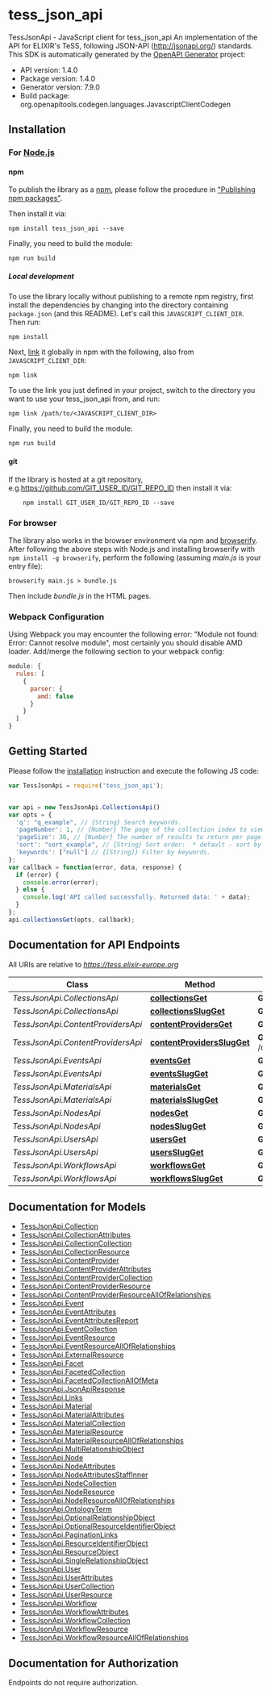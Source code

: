 # tess_json_api

TessJsonApi - JavaScript client for tess_json_api
An implementation of the API for ELIXIR's TeSS, following JSON-API (http://jsonapi.org/) standards.
This SDK is automatically generated by the [OpenAPI Generator](https://openapi-generator.tech) project:

- API version: 1.4.0
- Package version: 1.4.0
- Generator version: 7.9.0
- Build package: org.openapitools.codegen.languages.JavascriptClientCodegen

## Installation

### For [Node.js](https://nodejs.org/)

#### npm

To publish the library as a [npm](https://www.npmjs.com/), please follow the procedure in ["Publishing npm packages"](https://docs.npmjs.com/getting-started/publishing-npm-packages).

Then install it via:

```shell
npm install tess_json_api --save
```

Finally, you need to build the module:

```shell
npm run build
```

##### Local development

To use the library locally without publishing to a remote npm registry, first install the dependencies by changing into the directory containing `package.json` (and this README). Let's call this `JAVASCRIPT_CLIENT_DIR`. Then run:

```shell
npm install
```

Next, [link](https://docs.npmjs.com/cli/link) it globally in npm with the following, also from `JAVASCRIPT_CLIENT_DIR`:

```shell
npm link
```

To use the link you just defined in your project, switch to the directory you want to use your tess_json_api from, and run:

```shell
npm link /path/to/<JAVASCRIPT_CLIENT_DIR>
```

Finally, you need to build the module:

```shell
npm run build
```

#### git

If the library is hosted at a git repository, e.g.https://github.com/GIT_USER_ID/GIT_REPO_ID
then install it via:

```shell
    npm install GIT_USER_ID/GIT_REPO_ID --save
```

### For browser

The library also works in the browser environment via npm and [browserify](http://browserify.org/). After following
the above steps with Node.js and installing browserify with `npm install -g browserify`,
perform the following (assuming *main.js* is your entry file):

```shell
browserify main.js > bundle.js
```

Then include *bundle.js* in the HTML pages.

### Webpack Configuration

Using Webpack you may encounter the following error: "Module not found: Error:
Cannot resolve module", most certainly you should disable AMD loader. Add/merge
the following section to your webpack config:

```javascript
module: {
  rules: [
    {
      parser: {
        amd: false
      }
    }
  ]
}
```

## Getting Started

Please follow the [installation](#installation) instruction and execute the following JS code:

```javascript
var TessJsonApi = require('tess_json_api');


var api = new TessJsonApi.CollectionsApi()
var opts = {
  'q': "q_example", // {String} Search keywords.
  'pageNumber': 1, // {Number} The page of the collection index to view.
  'pageSize': 30, // {Number} The number of results to return per page.
  'sort': "sort_example", // {String} Sort order:  * default - sort by date (for Events), sort by number of resources (for Content Providers) otherwise sort by title (default).  * new - Sort by when the entry was created.  * mod - Sort by when the entry was last modified.  * rel - Sort by search query relevance.  * early - Sort by date, earliest to latest (Events only).  * late - Sort by date, latest to earliest (Events only). 
  'keywords': ["null"] // {[String]} Filter by keywords.
};
var callback = function(error, data, response) {
  if (error) {
    console.error(error);
  } else {
    console.log('API called successfully. Returned data: ' + data);
  }
};
api.collectionsGet(opts, callback);

```

## Documentation for API Endpoints

All URIs are relative to *https://tess.elixir-europe.org*

Class | Method | HTTP request | Description
------------ | ------------- | ------------- | -------------
*TessJsonApi.CollectionsApi* | [**collectionsGet**](docs/CollectionsApi.md#collectionsGet) | **GET** /collections | 
*TessJsonApi.CollectionsApi* | [**collectionsSlugGet**](docs/CollectionsApi.md#collectionsSlugGet) | **GET** /collections/{slug} | 
*TessJsonApi.ContentProvidersApi* | [**contentProvidersGet**](docs/ContentProvidersApi.md#contentProvidersGet) | **GET** /content_providers | 
*TessJsonApi.ContentProvidersApi* | [**contentProvidersSlugGet**](docs/ContentProvidersApi.md#contentProvidersSlugGet) | **GET** /content_providers/{slug} | 
*TessJsonApi.EventsApi* | [**eventsGet**](docs/EventsApi.md#eventsGet) | **GET** /events | 
*TessJsonApi.EventsApi* | [**eventsSlugGet**](docs/EventsApi.md#eventsSlugGet) | **GET** /events/{slug} | 
*TessJsonApi.MaterialsApi* | [**materialsGet**](docs/MaterialsApi.md#materialsGet) | **GET** /materials | 
*TessJsonApi.MaterialsApi* | [**materialsSlugGet**](docs/MaterialsApi.md#materialsSlugGet) | **GET** /materials/{slug} | 
*TessJsonApi.NodesApi* | [**nodesGet**](docs/NodesApi.md#nodesGet) | **GET** /nodes | 
*TessJsonApi.NodesApi* | [**nodesSlugGet**](docs/NodesApi.md#nodesSlugGet) | **GET** /nodes/{slug} | 
*TessJsonApi.UsersApi* | [**usersGet**](docs/UsersApi.md#usersGet) | **GET** /users | 
*TessJsonApi.UsersApi* | [**usersSlugGet**](docs/UsersApi.md#usersSlugGet) | **GET** /users/{slug} | 
*TessJsonApi.WorkflowsApi* | [**workflowsGet**](docs/WorkflowsApi.md#workflowsGet) | **GET** /workflows | 
*TessJsonApi.WorkflowsApi* | [**workflowsSlugGet**](docs/WorkflowsApi.md#workflowsSlugGet) | **GET** /workflows/{slug} | 


## Documentation for Models

 - [TessJsonApi.Collection](docs/Collection.md)
 - [TessJsonApi.CollectionAttributes](docs/CollectionAttributes.md)
 - [TessJsonApi.CollectionCollection](docs/CollectionCollection.md)
 - [TessJsonApi.CollectionResource](docs/CollectionResource.md)
 - [TessJsonApi.ContentProvider](docs/ContentProvider.md)
 - [TessJsonApi.ContentProviderAttributes](docs/ContentProviderAttributes.md)
 - [TessJsonApi.ContentProviderCollection](docs/ContentProviderCollection.md)
 - [TessJsonApi.ContentProviderResource](docs/ContentProviderResource.md)
 - [TessJsonApi.ContentProviderResourceAllOfRelationships](docs/ContentProviderResourceAllOfRelationships.md)
 - [TessJsonApi.Event](docs/Event.md)
 - [TessJsonApi.EventAttributes](docs/EventAttributes.md)
 - [TessJsonApi.EventAttributesReport](docs/EventAttributesReport.md)
 - [TessJsonApi.EventCollection](docs/EventCollection.md)
 - [TessJsonApi.EventResource](docs/EventResource.md)
 - [TessJsonApi.EventResourceAllOfRelationships](docs/EventResourceAllOfRelationships.md)
 - [TessJsonApi.ExternalResource](docs/ExternalResource.md)
 - [TessJsonApi.Facet](docs/Facet.md)
 - [TessJsonApi.FacetedCollection](docs/FacetedCollection.md)
 - [TessJsonApi.FacetedCollectionAllOfMeta](docs/FacetedCollectionAllOfMeta.md)
 - [TessJsonApi.JsonApiResponse](docs/JsonApiResponse.md)
 - [TessJsonApi.Links](docs/Links.md)
 - [TessJsonApi.Material](docs/Material.md)
 - [TessJsonApi.MaterialAttributes](docs/MaterialAttributes.md)
 - [TessJsonApi.MaterialCollection](docs/MaterialCollection.md)
 - [TessJsonApi.MaterialResource](docs/MaterialResource.md)
 - [TessJsonApi.MaterialResourceAllOfRelationships](docs/MaterialResourceAllOfRelationships.md)
 - [TessJsonApi.MultiRelationshipObject](docs/MultiRelationshipObject.md)
 - [TessJsonApi.Node](docs/Node.md)
 - [TessJsonApi.NodeAttributes](docs/NodeAttributes.md)
 - [TessJsonApi.NodeAttributesStaffInner](docs/NodeAttributesStaffInner.md)
 - [TessJsonApi.NodeCollection](docs/NodeCollection.md)
 - [TessJsonApi.NodeResource](docs/NodeResource.md)
 - [TessJsonApi.NodeResourceAllOfRelationships](docs/NodeResourceAllOfRelationships.md)
 - [TessJsonApi.OntologyTerm](docs/OntologyTerm.md)
 - [TessJsonApi.OptionalRelationshipObject](docs/OptionalRelationshipObject.md)
 - [TessJsonApi.OptionalResourceIdentifierObject](docs/OptionalResourceIdentifierObject.md)
 - [TessJsonApi.PaginationLinks](docs/PaginationLinks.md)
 - [TessJsonApi.ResourceIdentifierObject](docs/ResourceIdentifierObject.md)
 - [TessJsonApi.ResourceObject](docs/ResourceObject.md)
 - [TessJsonApi.SingleRelationshipObject](docs/SingleRelationshipObject.md)
 - [TessJsonApi.User](docs/User.md)
 - [TessJsonApi.UserAttributes](docs/UserAttributes.md)
 - [TessJsonApi.UserCollection](docs/UserCollection.md)
 - [TessJsonApi.UserResource](docs/UserResource.md)
 - [TessJsonApi.Workflow](docs/Workflow.md)
 - [TessJsonApi.WorkflowAttributes](docs/WorkflowAttributes.md)
 - [TessJsonApi.WorkflowCollection](docs/WorkflowCollection.md)
 - [TessJsonApi.WorkflowResource](docs/WorkflowResource.md)
 - [TessJsonApi.WorkflowResourceAllOfRelationships](docs/WorkflowResourceAllOfRelationships.md)


## Documentation for Authorization

Endpoints do not require authorization.

